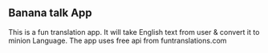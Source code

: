 ## Banana talk App
This is a fun translation app. It will take English text from user & convert it to minion Language.
The app uses free api from funtranslations.com
